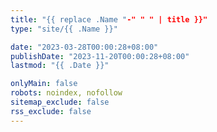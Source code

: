 ```yaml
---
title: "{{ replace .Name "-" " " | title }}"
type: "site/{{ .Name }}"

date: "2023-03-28T00:00:28+08:00"
publishDate: "2023-11-20T00:00:28+08:00"
lastmod: "{{ .Date }}"

onlyMain: false
robots: noindex, nofollow
sitemap_exclude: false
rss_exclude: false
---
```

